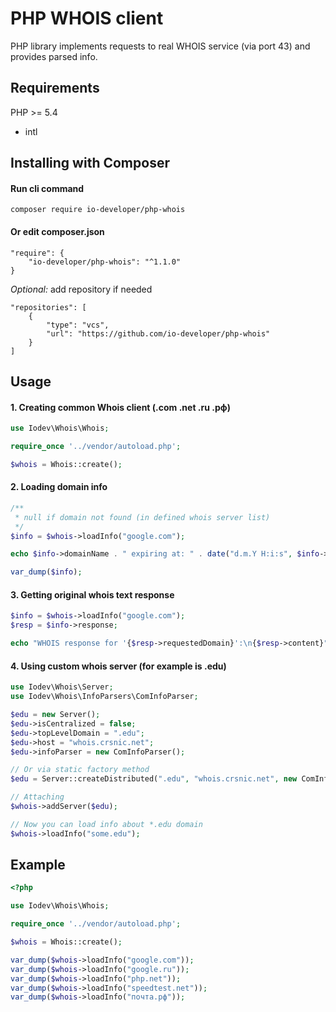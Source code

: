 # PHP WHOIS client
PHP library implements requests to real WHOIS service (via port 43) and provides parsed info.

## Requirements
PHP >= 5.4
- intl

## Installing with Composer
#### Run cli command
````
composer require io-developer/php-whois
````
#### Or edit composer.json
````
"require": {
    "io-developer/php-whois": "^1.1.0"
}
````
_Optional:_ add repository if needed
````
"repositories": [
    {
        "type": "vcs",
        "url": "https://github.com/io-developer/php-whois"
    }
]
````



## Usage

#### 1. Creating common Whois client (.com .net .ru .рф)

```php
use Iodev\Whois\Whois;

require_once '../vendor/autoload.php';

$whois = Whois::create();
```

#### 2. Loading domain info

```php
/**
 * null if domain not found (in defined whois server list)
 */
$info = $whois->loadInfo("google.com");

echo $info->domainName . " expiring at: " . date("d.m.Y H:i:s", $info->expirationDate);

var_dump($info);
```

#### 3. Getting original whois text response

```php
$info = $whois->loadInfo("google.com");
$resp = $info->response;

echo "WHOIS response for '{$resp->requestedDomain}':\n{$resp->content}";
```

#### 4. Using custom whois server (for example is .edu)

```php
use Iodev\Whois\Server;
use Iodev\Whois\InfoParsers\ComInfoParser;

$edu = new Server();
$edu->isCentralized = false;
$edu->topLevelDomain = ".edu";
$edu->host = "whois.crsnic.net";
$edu->infoParser = new ComInfoParser();

// Or via static factory method
$edu = Server::createDistributed(".edu", "whois.crsnic.net", new ComInfoParser());

// Attaching
$whois->addServer($edu);

// Now you can load info about *.edu domain
$whois->loadInfo("some.edu");
```


## Example

```php
<?php

use Iodev\Whois\Whois;

require_once '../vendor/autoload.php';

$whois = Whois::create();

var_dump($whois->loadInfo("google.com"));
var_dump($whois->loadInfo("google.ru"));
var_dump($whois->loadInfo("php.net"));
var_dump($whois->loadInfo("speedtest.net"));
var_dump($whois->loadInfo("почта.рф"));
```
